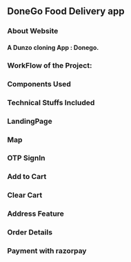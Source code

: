 ## DoneGo Food Delivery app
### About Website
#### A Dunzo cloning App : Donego.
### WorkFlow of the Project:
### Components Used
### Technical Stuffs Included
### LandingPage
### Map
### OTP SignIn
### Add to Cart
### Clear Cart
### Address Feature
### Order Details
### Payment with razorpay
